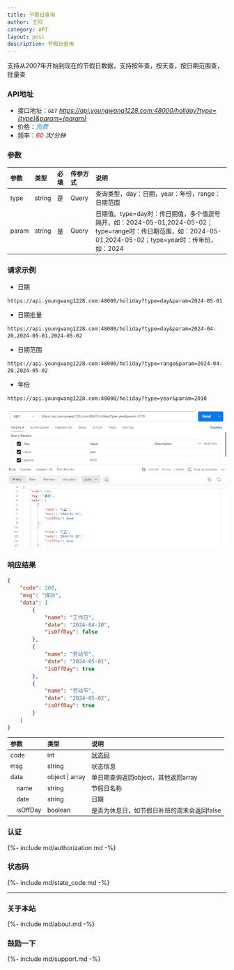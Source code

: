 ```yaml
---
title: 节假日查询
author: 王阳
category: API
layout: post
description: 节假日查询
---
```


支持从2007年开始到现在的节假日数据，支持按年查，按天查，按日期范围查，批量查


### API地址
* 接口地址：*`GET` https://api.youngwang1228.com:48000/holiday?type={type}&param={param}*
* 价格：*<span style="color: dodgerblue;">免费</span>*
* 频率：*<span style="color: red;">60</span> 次/分钟*

### 参数
<div class="table-wrapper" markdown="block">

参数        |类型        |必填      |传参方式    |说明
:-          |:-         |:-        |:-          |:-
type        |string     |是        |Query      |查询类型，day：日期，year：年份，range：日期范围
param       |string     |是        |Query      |日期值。type=day时：传日期值，多个值逗号隔开，如：2024-05-01,2024-05-02；type=range时：传日期范围，如：2024-05-01,2024-05-02；type=year时：传年份，如：2024

</div>

### 请求示例

* 日期
```
https://api.youngwang1228.com:48000/holiday?type=day&param=2024-05-01
```
* 日期批量
```
https://api.youngwang1228.com:48000/holiday?type=day&param=2024-04-20,2024-05-01,2024-05-02
```
* 日期范围
```
https://api.youngwang1228.com:48000/holiday?type=range&param=2024-04-20,2024-05-02
```
* 年份
```
https://api.youngwang1228.com:48000/holiday?type=year&param=2010
```

![holiday](/assets/doc/holiday/1.png)


### 响应结果
```json
{
    "code": 200,
    "msg": "成功",
    "data": [
        {
            "name": "工作日",
            "date": "2024-04-20",
            "isOffDay": false
        },
        {
            "name": "劳动节",
            "date": "2024-05-01",
            "isOffDay": true
        },
        {
            "name": "劳动节",
            "date": "2024-05-02",
            "isOffDay": true
        }
    ]
}
```

<div class="table-wrapper" markdown="block">

参数               |类型       |说明
:-                |:-        |:-
code               |int        |[状态码](#状态码)
msg                |string     |状态信息
data               |object \| array     | 单日期查询返回object，其他返回array
&emsp;name           |string     |节假日名称
&emsp;date       |string     |日期
&emsp;isOffDay       |boolean     |是否为休息日，如节假日补班的周末会返回false

</div>


### 认证
{%- include md/authorization.md -%}


### 状态码
{%- include md/state_code.md -%}

---

### 关于本站
{%- include md/about.md -%}

### 鼓励一下
{%- include md/support.md -%}
